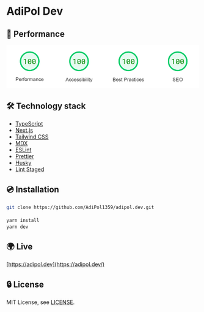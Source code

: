 # AdiPol Dev

## 💨 Performance

![performance](/images/performance.png)

## 🛠️ Technology stack

- [TypeScript](https://www.typescriptlang.org/)
- [Next.js](https://beta.nextjs.org/docs/)
- [Tailwind CSS](https://tailwindcss.com/)
- [MDX](https://mdxjs.com/)
- [ESLint](https://eslint.org/)
- [Prettier](https://prettier.io/)
- [Husky](https://typicode.github.io/husky/#/)
- [Lint Staged](https://github.com/okonet/lint-staged)

## 💿 Installation

```bash
git clone https://github.com/AdiPol1359/adipol.dev.git

yarn install
yarn dev
```

## 🌍 Live

[https://adipol.dev](https://adipol.dev/)

## 🔒 License

MIT License, see [LICENSE](LICENSE).
